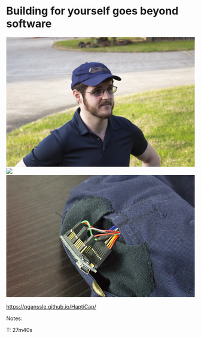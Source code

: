 # Building for yourself goes beyond software

<div class="gallery three-wide" data-fragment-index="0">
    <div class="gallery-item">
        <img src="images/pictures/hapticap-00-worn.png">
    </div>
    <div class="gallery-item">
        <img src="images/pictures/hapticap-01-inside.png">
    </div>
    <div class="gallery-item">
        <img src="images/pictures/hapticap-02-back.png">
    </div>
</div>

https://pganssle.github.io/HaptiCap/

Notes:

T: 27m40s
